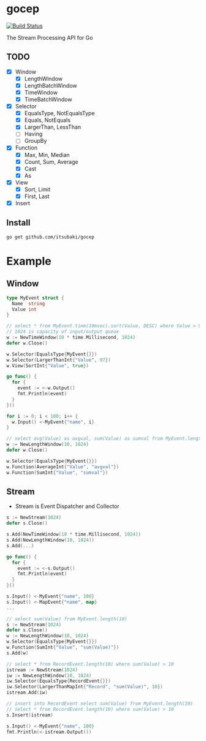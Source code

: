 # gocep

[![Build Status](https://travis-ci.org/itsubaki/gocep.svg?branch=develop)](https://travis-ci.org/itsubaki/gocep)

The Stream Processing API for Go

## TODO

 - [x] Window
    + [x] LengthWindow
    + [x] LengthBatchWindow
    + [x] TimeWindow
    + [x] TimeBatchWindow
 - [x] Selector
    + [x] EqualsType, NotEqualsType
    + [x] Equals, NotEquals
    + [x] LargerThan, LessThan
    + [ ] Having
    + [ ] GroupBy
 - [x] Function
    + [x] Max, Min, Median
    + [x] Count, Sum, Average
    + [x] Cast
    + [x] As
 - [x] View
    + [x] Sort, Limit
    + [x] First, Last
 - [x] Insert

## Install

```console
go get github.com/itsubaki/gocep
```

# Example

## Window

```go
type MyEvent struct {
  Name  string
  Value int
}
```

```go
// select * from MyEvent.time(10msec).sort(Value, DESC) where Value > 97
// 1024 is capacity of input/output queue
w := NewTimeWindow(10 * time.Millisecond, 1024)
defer w.Close()

w.Selector(EqualsType{MyEvent{}})
w.Selector(LargerThanInt{"Value", 97})
w.View(SortInt{"Value", true})

go func() {
  for {
    event := <-w.Output()
    fmt.Println(event)
  }
}()

for i := 0; i < 100; i++ {
  w.Input() <-MyEvent{"name", i}
}
```


```go
// select avg(Value) as avgval, sum(Value) as sumval from MyEvent.length(10)
w := NewLengthWindow(10, 1024)
defer w.Close()

w.Selector(EqualsType{MyEvent{}})
w.Function(AverageInt{"Value", "avgval"})
w.Function(SumInt{"Value", "sumval"})
```

## Stream

 - Stream is Event Dispatcher and Collector

```go
s := NewStream(1024)
defer s.Close()

s.Add(NewTimeWindow(10 * time.Millisecond, 1024))
s.Add(NewLengthWindow(10, 1024))
s.Add(...)

go func() {
  for {
    event := <-s.Output()
    fmt.Println(event)
  }
}()

s.Input() <-MyEvent{"name", 100}
s.Input() <-MapEvent{"name", map}
...
```

```go
// select sum(Value) from MyEvent.length(10)
s := NewStream(1024)
defer s.Close()
w := NewLengthWindow(10, 1024)
w.Selector(EqualsType{MyEvent{}})
w.Function(SumInt{"Value", "sum(Value)"})
s.Add(w)

// select * from RecordEvent.length(10) where sum(Value) > 10
istream := NewStream(1024)
iw := NewLengthWindow(10, 1024)
iw.Selector(EqualsType{RecordEvent{}})
iw.Selector(LargerThanMapInt{"Record", "sum(Value)", 10})
istream.Add(iw)

// insert into RecordEvent select sum(Value) from MyEvent.length(10)
// select * from RecordEvent.length(10) where sum(Value) > 10
s.Insert(istream)

s.Input() <-MyEvent{"name", 100}
fmt.Println(<-istream.Output())
```
